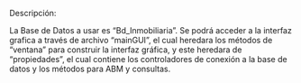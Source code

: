 Descripción:

La Base de Datos a usar es “Bd_Inmobiliaria”. Se podrá acceder a la interfaz grafica a través de archivo “mainGUI”, el cual heredara los métodos de “ventana” 
para construir la interfaz gráfica, y este heredara de “propiedades”, el cual contiene los controladores de conexión a la base de datos y los métodos para ABM y 
consultas.
